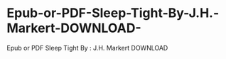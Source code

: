 # Epub-or-PDF-Sleep-Tight-By-J.H.-Markert-DOWNLOAD-
Epub or PDF Sleep Tight By : J.H. Markert DOWNLOAD 
